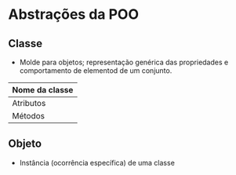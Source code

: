 # Abstrações da POO

## Classe 
- Molde para objetos; representação genérica das propriedades e comportamento de elementod de um conjunto.

| Nome da classe |
|----------------|
| Atributos      |
| Métodos        |

## Objeto
- Instância (ocorrência específica) de uma classe
